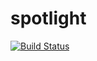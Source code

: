 spotlight
=========

[![Build Status](https://travis-ci.org/sul-dlss/spotlight.png?branch=master)](https://travis-ci.org/sul-dlss/spotlight)